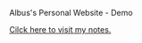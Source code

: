 Albus's Personal Website - Demo  

[Cilck here to visit my notes.](Web/computer-science/obsidian/obsidian.html)      
